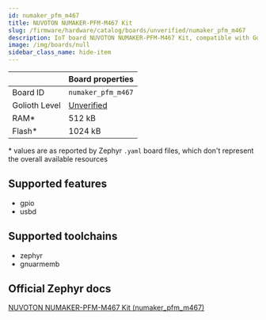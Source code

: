 ```yaml
---
id: numaker_pfm_m467
title: NUVOTON NUMAKER-PFM-M467 Kit
slug: /firmware/hardware/catalog/boards/unverified/numaker_pfm_m467
description: IoT board NUVOTON NUMAKER-PFM-M467 Kit, compatible with Golioth at unverified level.
image: /img/boards/null
sidebar_class_name: hide-item
---
```


[//]: # (This is an auto-generated file, do not edit! Changes to it will be lost upon re-generation)



|                | Board properties     |
| -------------  | -------------------- |
| Board ID       | `numaker_pfm_m467` |
| Golioth Level  | [Unverified](/firmware/hardware#unverified-boards) |
| RAM*           | 512 kB |
| Flash*         | 1024 kB |

\* values are as reported by Zephyr `.yaml` board files, which don't represent the overall available resources



## Supported features

* gpio
* usbd

## Supported toolchains

* zephyr
* gnuarmemb

## Official Zephyr docs

[NUVOTON NUMAKER-PFM-M467 Kit (numaker_pfm_m467)](https://docs.zephyrproject.org/latest/boards/nuvoton/numaker_pfm_m467/doc/index.html)
